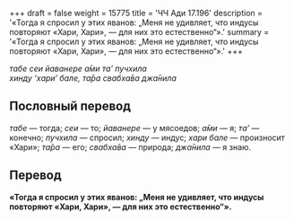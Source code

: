 +++
draft = false
weight = 15775
title = 'ЧЧ Ади 17.196'
description = '«Тогда я спросил у этих яванов: „Меня не удивляет, что индусы повторяют «Хари, Хари», — для них это естественно“».'
summary = '«Тогда я спросил у этих яванов: „Меня не удивляет, что индусы повторяют «Хари, Хари», — для них это естественно“».'
+++

_табе сеи йаванере а̄ми та’ пучхила  
хинду ‘хари’ бале, та̄ра свабха̄ва джа̄нила_

## Пословный перевод

_табе_ — тогда; _сеи_ — то; _йаванере_ — у мясоедов; _а̄ми_ — я; _та’_ — конечно; _пучхила_ — спросил; _хинду_ — индус; _хари_ _бале_ — произносит «Хари»; _та̄ра_ — его; _свабха̄ва_ — природа; _джа̄нила_ — я знаю.

## Перевод

**«Тогда я спросил у этих яванов: „Меня не удивляет, что индусы повторяют «Хари, Хари», — для них это естественно“».**
